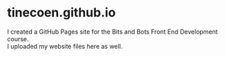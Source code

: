 # tinecoen.github.io
I created a GitHub Pages site for the Bits and Bots Front End Development course.  
I uploaded my website files here as well.

